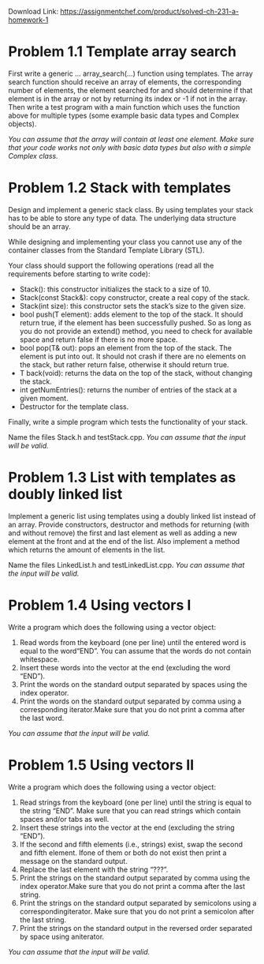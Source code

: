 Download Link: https://assignmentchef.com/product/solved-ch-231-a-homework-1
<br>
<h1><strong>Problem 1.1 </strong>Template array search</h1>

First write a generic … array_search(…) function using templates. The array search function should receive an array of elements, the corresponding number of elements, the element searched for and should determine if that element is in the array or not by returning its index or -1 if not in the array. Then write a test program with a main function which uses the function above for multiple types (some example basic data types and Complex objects).

<em>You can assume that the array will contain at least one element. Make sure that your code works not only with basic data types but also with a simple Complex class.</em>

<h1><strong>Problem 1.2 </strong>Stack with templates</h1>

Design and implement a generic stack class. By using templates your stack has to be able to store any type of data. The underlying data structure should be an array.

While designing and implementing your class you cannot use any of the container classes from the Standard Template Library (STL).

Your class should support the following operations (read all the requirements before starting to write code):

<ul>

 <li>Stack(): this constructor initializes the stack to a size of 10.</li>

 <li>Stack(const Stack&amp;): copy constructor, create a real copy of the stack.</li>

 <li>Stack(int size): this constructor sets the stack’s size to the given size.</li>

 <li>bool push(T element): adds element to the top of the stack. It should return true, if the element has been successfully pushed. So as long as you do not provide an extend() method, you need to check for available space and return false if there is no more space.</li>

 <li>bool pop(T&amp; out): pops an element from the top of the stack. The element is put into out. It should not crash if there are no elements on the stack, but rather return false, otherwise it should return true.</li>

 <li>T back(void): returns the data on the top of the stack, without changing the stack.</li>

 <li>int getNumEntries(): returns the number of entries of the stack at a given moment.</li>

 <li>Destructor for the template class.</li>

</ul>

Finally, write a simple program which tests the functionality of your stack.

Name the files Stack.h and testStack.cpp. <em>You can assume that the input will be valid.</em>

<h1><strong>Problem 1.3 </strong>List with templates as doubly linked list</h1>

Implement a generic list using templates using a doubly linked list instead of an array. Provide constructors, destructor and methods for returning (with and without remove) the first and last element as well as adding a new element at the front and at the end of the list. Also implement a method which returns the amount of elements in the list.

Name the files LinkedList.h and testLinkedList.cpp. <em>You can assume that the input will be valid.</em>

<h1><strong>Problem 1.4 </strong>Using vectors I</h1>

Write a program which does the following using a vector object:

<ol>

 <li>Read words from the keyboard (one per line) until the entered word is equal to the word“END”. You can assume that the words do not contain whitespace.</li>

 <li>Insert these words into the vector at the end (excluding the word “END”).</li>

 <li>Print the words on the standard output separated by spaces using the index operator.</li>

 <li>Print the words on the standard output separated by comma using a corresponding iterator.Make sure that you do not print a comma after the last word.</li>

</ol>

<em>You can assume that the input will be valid.</em>

<h1><strong>Problem 1.5 </strong>Using vectors II</h1>

Write a program which does the following using a vector object:

<ol>

 <li>Read strings from the keyboard (one per line) until the string is equal to the string “END”. Make sure that you can read strings which contain spaces and/or tabs as well.</li>

 <li>Insert these strings into the vector at the end (excluding the string “END”).</li>

 <li>If the second and fifth elements (i.e., strings) exist, swap the second and fifth element. Ifone of them or both do not exist then print a message on the standard output.</li>

 <li>Replace the last element with the string “???”.</li>

 <li>Print the strings on the standard output separated by comma using the index operator.Make sure that you do not print a comma after the last string.</li>

 <li>Print the strings on the standard output separated by semicolons using a correspondingiterator. Make sure that you do not print a semicolon after the last string.</li>

 <li>Print the strings on the standard output in the reversed order separated by space using aniterator.</li>

</ol>

<em>You can assume that the input will be valid.</em>